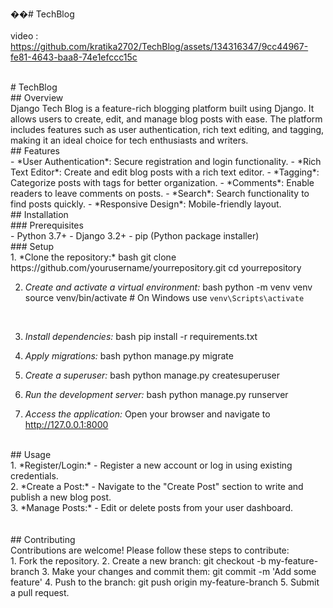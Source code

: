 ��#   T e c h B l o g <br><br>
 
video : https://github.com/kratika2702/TechBlog/assets/134316347/9cc44967-fe81-4643-baa8-74e1efccc15c<br>

<br>
 # TechBlog
<br>
## Overview
<br>
Django Tech Blog is a feature-rich blogging platform built using Django. It allows users to create, edit, and manage blog posts with ease. The platform includes features such as user authentication, rich text editing, and tagging, making it an ideal choice for tech enthusiasts and writers.
<br>
## Features
<br>
- *User Authentication*: Secure registration and login functionality.
- *Rich Text Editor*: Create and edit blog posts with a rich text editor.
- *Tagging*: Categorize posts with tags for better organization.
- *Comments*: Enable readers to leave comments on posts.
- *Search*: Search functionality to find posts quickly.
- *Responsive Design*: Mobile-friendly layout.
<br>
## Installation
<br>
### Prerequisites
<br>
- Python 3.7+
- Django 3.2+
- pip (Python package installer)
<br>
### Setup
<br>
1. *Clone the repository:*
   bash
   git clone https://github.com/yourusername/yourrepository.git
   cd yourrepository
   <br>

2. *Create and activate a virtual environment:*
   bash
   python -m venv venv
   source venv/bin/activate  # On Windows use `venv\Scripts\activate`
<br>   

3. *Install dependencies:*
   bash
   pip install -r requirements.txt
   <br>

4. *Apply migrations:*
   bash
   python manage.py migrate
   <br>

5. *Create a superuser:*
   bash
   python manage.py createsuperuser
   <br>

6. *Run the development server:*
   bash
   python manage.py runserver
   <br>

7. *Access the application:*
   Open your browser and navigate to http://127.0.0.1:8000
<br>
## Usage
<br>
1. *Register/Login:*
   - Register a new account or log in using existing credentials.
<br>
2. *Create a Post:*
   - Navigate to the "Create Post" section to write and publish a new blog post.
<br>
3. *Manage Posts:*
   - Edit or delete posts from your user dashboard.
<br>
<br>
<br>
## Contributing
<br>
Contributions are welcome! Please follow these steps to contribute:
<br>
1. Fork the repository.
2. Create a new branch: git checkout -b my-feature-branch
3. Make your changes and commit them: git commit -m 'Add some feature'
4. Push to the branch: git push origin my-feature-branch
5. Submit a pull request.
